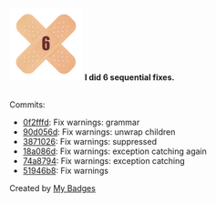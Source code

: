 <img src="https://github.com/my-badges/my-badges/blob/master/badges/fix-commit/fix-6.png?raw=true" alt="I did 6 sequential fixes." title="I did 6 sequential fixes." width="128">
<strong>I did 6 sequential fixes.</strong>
<br><br>

Commits:

- <a href="https://github.com/man250001/MovieTickets/commit/0f2fffd5609f4095eb0e1cbf6ed9a333d08b787d">0f2fffd</a>: Fix warnings: grammar
- <a href="https://github.com/man250001/MovieTickets/commit/90d056d8475dcbefe448329129a74b5bb8f99d13">90d056d</a>: Fix warnings: unwrap children
- <a href="https://github.com/man250001/MovieTickets/commit/387102679809180180e26998a84105de0b653e9d">3871026</a>: Fix warnings: suppressed
- <a href="https://github.com/man250001/MovieTickets/commit/18a086d6912cbefefad6232fe4f30b677124a944">18a086d</a>: Fix warnings: exception catching again
- <a href="https://github.com/man250001/MovieTickets/commit/74a87942d97ccad964cae8be7f73ae0fcd47da19">74a8794</a>: Fix warnings: exception catching
- <a href="https://github.com/man250001/MovieTickets/commit/51946b80ab034671bc2b3b00303f3da1f59dd705">51946b8</a>: Fix warnings


Created by <a href="https://github.com/my-badges/my-badges">My Badges</a>